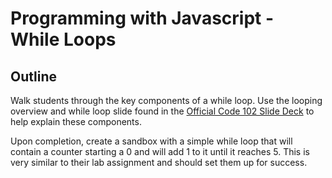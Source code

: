 # Programming with Javascript - While Loops

## Outline
Walk students through the key components of a while loop.  Use the looping overview and while loop slide found in the [Official Code 102 Slide Deck](https://docs.google.com/presentation/d/1erahQOCumhGKJWar-8NPHNqfK4zoKe0zCtrPCmtUqCc/edit#slide=id.g2accd1c413_1_72) to help explain these components.  

Upon completion, create a sandbox with a simple while loop that will contain a counter starting a 0 and will add 1 to it until it reaches 5.  This is very similar to their lab assignment and should set them up for success.